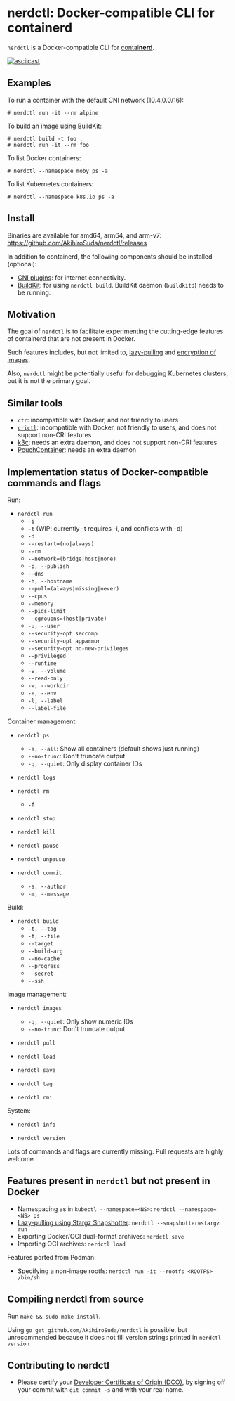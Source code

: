 # nerdctl: Docker-compatible CLI for containerd

`nerdctl` is a Docker-compatible CLI for [contai**nerd**](https://containerd.io).

[![asciicast](https://asciinema.org/a/378377.svg)](https://asciinema.org/a/378377)

## Examples

To run a container with the default CNI network (10.4.0.0/16):
```console
# nerdctl run -it --rm alpine
```

To build an image using BuildKit:
```console
# nerdctl build -t foo .
# nerdctl run -it --rm foo
```

To list Docker containers:
```console
# nerdctl --namespace moby ps -a
```

To list Kubernetes containers:
```console
# nerdctl --namespace k8s.io ps -a
```

## Install
Binaries are available for amd64, arm64, and arm-v7: https://github.com/AkihiroSuda/nerdctl/releases

In addition to containerd, the following components should be installed (optional):
- [CNI plugins](https://github.com/containernetworking/plugins): for internet connectivity.
- [BuildKit](https://github.com/moby/buildkit): for using `nerdctl build`. BuildKit daemon (`buildkitd`) needs to be running.

## Motivation

The goal of `nerdctl` is to facilitate experimenting the cutting-edge features of containerd that are not present in Docker.

Such features includes, but not limited to, [lazy-pulling](https://github.com/containerd/stargz-snapshotter) and [encryption of images](https://github.com/containerd/imgcrypt).

Also, `nerdctl` might be potentially useful for debugging Kubernetes clusters, but it is not the primary goal.

## Similar tools

- `ctr`: incompatible with Docker, and not friendly to users
- [`crictl`](https://github.com/kubernetes-sigs/cri-tools): incompatible with Docker, not friendly to users, and does not support non-CRI features
- [k3c](https://github.com/rancher/k3c): needs an extra daemon, and does not support non-CRI features
- [PouchContainer](https://github.com/alibaba/pouch): needs an extra daemon

## Implementation status of Docker-compatible commands and flags

Run:
- `nerdctl run`
  - `-i`
  - `-t` (WIP: currently -t requires -i, and conflicts with -d)
  - `-d`
  - `--restart=(no|always)`
  - `--rm`
  - `--network=(bridge|host|none)`
  - `-p, --publish`
  - `--dns`
  - `-h, --hostname`
  - `--pull=(always|missing|never)`
  - `--cpus`
  - `--memory`
  - `--pids-limit`
  - `--cgroupns=(host|private)`
  - `-u, --user`
  - `--security-opt seccomp`
  - `--security-opt apparmor`
  - `--security-opt no-new-privileges`
  - `--privileged`
  - `--runtime`
  - `-v, --volume`
  - `--read-only`
  - `-w, --workdir`
  - `-e, --env`
  - `-l, --label`
  - `--label-file`

Container management:
- `nerdctl ps`
  - `-a, --all`: Show all containers (default shows just running)
  - `--no-trunc`: Don't truncate output
  - `-q, --quiet`: Only display container IDs

- `nerdctl logs`

- `nerdctl rm`
  - `-f`

- `nerdctl stop`

- `nerdctl kill`

- `nerdctl pause`

- `nerdctl unpause`

- `nerdctl commit`
  - `-a, --author`
  - `-m, --message`

Build:
- `nerdctl build`
  - `-t, --tag`
  - `-f, --file`
  - `--target`
  - `--build-arg`
  - `--no-cache`
  - `--progress`
  - `--secret`
  - `--ssh`

Image management:
- `nerdctl images`
  - `-q, --quiet`: Only show numeric IDs
  - `--no-trunc`: Don't truncate output

- `nerdctl pull`

- `nerdctl load`

- `nerdctl save`

- `nerdctl tag`

- `nerdctl rmi`

System:
- `nerdctl info`

- `nerdctl version`

Lots of commands and flags are currently missing. Pull requests are highly welcome.

## Features present in `nerdctl` but not present in Docker
- Namespacing as in `kubectl --namespace=<NS>`: `nerdctl --namespace=<NS> ps`
- [Lazy-pulling using Stargz Snapshotter](./docs/stargz.md): `nerdctl --snapshotter=stargz run`
- Exporting Docker/OCI dual-format archives: `nerdctl save`
- Importing OCI archives: `nerdctl load`

Features ported from Podman:
- Specifying a non-image rootfs: `nerdctl run -it --rootfs <ROOTFS> /bin/sh`

## Compiling nerdctl from source

Run `make && sudo make install`.

Using `go get github.com/AkihiroSuda/nerdctl` is possible, but unrecommended because it does not fill version strings printed in `nerdctl version`

## Contributing to nerdctl

- Please certify your [Developer Certificate of Origin (DCO)](https://developercertificate.org/), by signing off your commit with `git commit -s` and with your real name.
